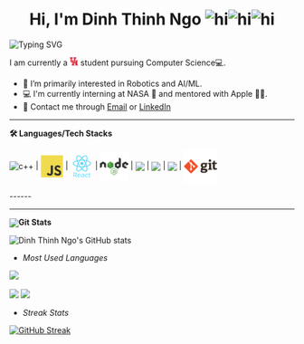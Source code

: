 <h1 align="center"> Hi, I'm Dinh Thinh Ngo <img src="https://user-images.githubusercontent.com/1303154/88677602-1635ba80-d120-11ea-84d8-d263ba5fc3c0.gif" width="28px" alt="hi"><img src="https://user-images.githubusercontent.com/1303154/88677602-1635ba80-d120-11ea-84d8-d263ba5fc3c0.gif" width="28px" alt="hi"><img src="https://user-images.githubusercontent.com/1303154/88677602-1635ba80-d120-11ea-84d8-d263ba5fc3c0.gif" width="28px" alt="hi"></h1>

<img src="https://readme-typing-svg.demolab.com?font=Fira+Code&pause=1000&width=435&lines=Hi,+I'm+Dinh+Ngo;But+some+call+me+Thinh;I+love+cars+and+technology" alt="Typing SVG" /></h1>
<!-- Dynamic message svg generated from git.io as found above-->
 <p>I am currently a <img src="https://github.com/DescendingMisery/DescendingMisery/blob/main/img/uh_red.png" width="15" height="15"/> student pursuing Computer Science💻.</p>

<!-- TODO: Add last video link -->

- :seedling: I’m primarily interested in Robotics and AI/ML.
- 💻 I'm currently interning at NASA 🚀 and mentored with Apple 👨‍💻.
- 📧 Contact me through <a href="mailto:ngothinh2511@gmail.com">Email</a> or <a href="https://www.linkedin.com/in/ngothinh/">LinkedIn</a>
------
<p><strong>🛠&nbsp;Languages/Tech Stacks</strong></p>
<p><img src="https://raw.githubusercontent.com/coderjojo/coderjojo/master/img/cpp.png" alt="c++" align="center" width="40"/> | <img src="https://raw.githubusercontent.com/devicons/devicon/master/icons/javascript/javascript-original.svg" align="center" width="40"/>
 | <img src="https://raw.githubusercontent.com/devicons/devicon/master/icons/react/react-original-wordmark.svg" align="center" width="40"/> | <img src="https://raw.githubusercontent.com/devicons/devicon/master/icons/nodejs/nodejs-original-wordmark.svg" align="center" width="50"/>
| <img src="https://www.vectorlogo.zone/logos/dotnet/dotnet-vertical.svg" align="center" width="40"/>
 | <img src="https://www.vectorlogo.zone/logos/java/java-vertical.svg" align="center" width="40"/> 
 | <img src="https://www.vectorlogo.zone/logos/expressjs/expressjs-ar21.png" align="center" width="60"/> |
 <img src="https://github.com/devicons/devicon/blob/master/icons/git/git-original-wordmark.svg" align="center" width="60"/> </p>
------
<hr>
<p><img src="https://media.giphy.com/media/iY8CRBdQXODJSCERIr/giphy.gif" align="center" width="28"><strong>Git Stats</strong></p>

![Dinh Thinh Ngo's GitHub stats](https://github-readme-stats.vercel.app/api?username=thinngo2511&count_private=true&show_icons=true&theme=tokyonight&hide_border=true&rank_icon=percentile)

- _Most Used Languages_

[![](https://github-readme-stats.vercel.app/api/top-langs/?username=thinngo2511&langs_count=9&theme=tokyonight&layout=compact&hide=makefile,jupyter%20notebook&hide_border=true)](https://github.com/anuraghazra/github-readme-stats)

![](http://github-profile-summary-cards.vercel.app/api/cards/most-commit-language?username=thinngo2511&theme=tokyonight)
![](http://github-profile-summary-cards.vercel.app/api/cards/repos-per-language?username=thinngo2511&theme=tokyonight)
- _Streak Stats_

[![GitHub Streak](https://github-readme-streak-stats.herokuapp.com/?user=thinngo2511&theme=tokyonight&hide_border=true)](https://git.io/streak-stats)

